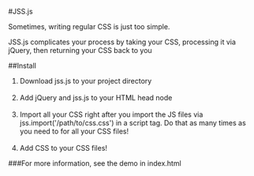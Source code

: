 #JSS.js

Sometimes, writing regular CSS is just too simple.

JSS.js complicates your process by taking your CSS, processing it via jQuery, then returning your CSS back to you

##Install
1) Download jss.js to your project directory
<br><br>
2) Add jQuery and jss.js to your HTML head node
<br><br>
3) Import all your CSS right after you import the JS files via jss.import('/path/to/css.css') in a script tag. Do that as many times as you need to for all your CSS files!
<br><br>
4) Add CSS to your CSS files!

###For more information, see the demo in index.html
